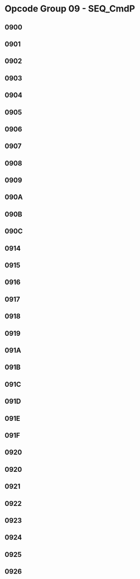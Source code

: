 # Opcode Group 09 - SEQ_CmdP

## 0900

## 0901

## 0902

## 0903

## 0904

## 0905

## 0906

## 0907

## 0908

## 0909

## 090A

## 090B

## 090C

## 0914

## 0915

## 0916

## 0917

## 0918

## 0919

## 091A

## 091B

## 091C

## 091D

## 091E

## 091F

## 0920

## 0920

## 0921

## 0922

## 0923

## 0924

## 0925

## 0926
